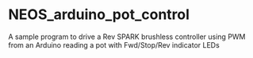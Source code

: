 # NEOS_arduino_pot_control

A sample program to drive a Rev SPARK brushless controller using PWM from an Arduino reading a pot with Fwd/Stop/Rev indicator LEDs
